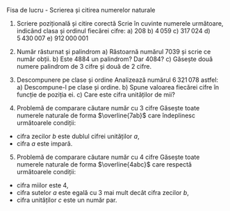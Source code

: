 Fisa de lucru - Scrierea și citirea numerelor naturale

1. Scriere pozițională și citire corectă
Scrie în cuvinte numerele următoare, indicând clasa și ordinul fiecărei cifre:
a) 208
b) 4 059
c) 317 024
d) 5 430 007
e) 912 000 001

2. Număr răsturnat și palindrom
a) Răstoarnă numărul 7039 și scrie ce număr obții.
b) Este 4884 un palindrom? Dar 4084?
c) Găsește două numere palindrom de 3 cifre și două de 2 cifre.

3. Descompunere pe clase și ordine
Analizează numărul 6 321 078 astfel:
a) Descompune-l pe clase și ordine.
b) Spune valoarea fiecărei cifre în funcție de poziția ei.
c) Care este cifra unităților de mii?

4. Problemă de comparare căutare număr cu 3 cifre
Găsește toate numerele naturale de forma $\overline{7ab}$ care îndeplinesc următoarele condiții:
- cifra zecilor $b$ este dublul cifrei unităților $a$,
- cifra $a$ este impară.

5. Problemă de comparare căutare număr cu 4 cifre 
Găsește toate numerele naturale de forma $\overline{4abc}$ care respectă următoarele condiții:
- cifra miilor este 4,
- cifra sutelor $a$ este egală cu 3 mai mult decât cifra zecilor $b$,
- cifra unităților $c$ este un număr par.